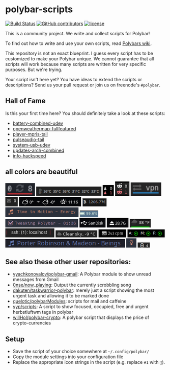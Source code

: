 # polybar-scripts

[![Build Status](https://travis-ci.org/x70b1/polybar-scripts.svg?branch=master)](https://travis-ci.org/x70b1/polybar-scripts)
[![GitHub contributors](https://img.shields.io/github/contributors/cdnjs/cdnjs.svg)](https://github.com/x70b1/polybar-scripts/graphs/contributors)
[![license](https://img.shields.io/github/license/x70b1/polybar-scripts.svg)](https://github.com/x70b1/polybar-scripts/blob/master/LICENSE)

This is a community project. We write and collect scripts for Polybar!

To find out how to write and use your own scripts, read [Polybars wiki](https://github.com/jaagr/polybar/wiki).

This repository is not an exact blueprint. I guess every script has to be customized to make your Polybar unique. We cannot guarantee that all scripts will work because many scripts are written for very specific purposes. But we're trying.

Your script isn't here yet? You have ideas to extend the scripts or descriptions? Send us your pull request or join us on freenode's `#polybar`.


## Hall of Fame

Is this your first time here? You should definitely take a look at these scripts:

* [battery-combined-udev](polybar-scripts/battery-combined-udev)
* [openweathermap-fullfeatured](polybar-scripts/openweathermap-fullfeatured)
* [player-mpris-tail](polybar-scripts/player-mpris-tail)
* [pulseaudio-tail](polybar-scripts/pulseaudio-tail)
* [system-usb-udev](polybar-scripts/system-usb-udev)
* [updates-arch-combined](polybar-scripts/updates-arch-combined)
* [info-hackspeed](polybar-scripts/info-hackspeed)


## all colors are beautiful

[![updates-arch-combined](polybar-scripts/updates-arch-combined/screenshots/1.png)](polybar-scripts/updates-arch-combined/)
[![system-cpu-temppercore](polybar-scripts/system-cpu-temppercore/screenshots/1.png)](polybar-scripts/system-cpu-temppercore/)
[![notification-chess](polybar-scripts/notification-chess/screenshots/1.png)](polybar-scripts/notification-chess/)
[![inbox-reddit](polybar-scripts/inbox-reddit/screenshots/1.png)](polybar-scripts/inbox-reddit/)
[![isrunning-openvpn](polybar-scripts/isrunning-openvpn/screenshots/1.png)](polybar-scripts/isrunning-openvpn/)
[![inbox-imap-python](polybar-scripts/inbox-imap-python/screenshots/1.png)](polybar-scripts/inbox-imap-python/)
[![openweathermap-fullfeatured](polybar-scripts/openweathermap-fullfeatured/screenshots/1.png)](polybar-scripts/openweathermap-fullfeatured/)
[![ticker-btceur](polybar-scripts/ticker-btceur/screenshots/1.png)](polybar-scripts/ticker-btceur/)
[![player-mpris-simple](polybar-scripts/player-mpris-simple/screenshots/1.png)](polybar-scripts/player-mpris-simple/)
[![battery-combined-tlp](polybar-scripts/battery-combined-tlp/screenshots/1.png)](polybar-scripts/battery-combined-tlp/)
[![info-projecthamster](polybar-scripts/info-projecthamster/screenshots/1.png)](polybar-scripts/info-projecthamster/)
[![system-usb-udev](polybar-scripts/system-usb-udev/screenshots/1.png)](polybar-scripts/system-usb-udev/)
[![system-usb-udev](polybar-scripts/system-usb-udev/screenshots/2.png)](polybar-scripts/system-usb-udev/)
[![openweathermap-simple](polybar-scripts/openweathermap-simple/screenshots/1.png)](polybar-scripts/openweathermap-simple/)
[![info-ssh-sessions](polybar-scripts/info-ssh-sessions/screenshots/1.png)](polybar-scripts/info-ssh-sessions/)
[![openweathermap-detailed](polybar-scripts/openweathermap-detailed/screenshots/1.png)](polybar-scripts/openweathermap-detailed/)
[![info-hackspeed](polybar-scripts/info-hackspeed/screenshots/1.png)](polybar-scripts/info-hackspeed/)
[![info-xampp](polybar-scripts/info-xampp/screenshots/1.png)](polybar-scripts/info-xampp/)
[![player-mpris-tail](polybar-scripts/player-mpris-tail/screenshots/1.png)](polybar-scripts/player-mpris-tail/)
[![info-redshift-temp](polybar-scripts/info-redshift-temp/screenshots/1.png)](polybar-scripts/info-redshift-temp/)
[![info-trash](polybar-scripts/info-trash/screenshots/1.png)](polybar-scripts/info-trash/)


## See also these other user repositories:

* [vyachkonovalov/polybar-gmail](https://github.com/vyachkonovalov/polybar-gmail): A Polybar module to show unread messages from Gmail
* [0nse/now_playing](https://github.com/0nse/now_playing): Output the currently scrobbling song
* [dakuten/taskwarrior-polybar](https://github.com/dakuten/taskwarrior-polybar): merely just a script showing the most urgent task and allowing it to be marked done
* [quelotic/polybarModules](https://github.com/quelotic/polybarModules): scripts for mail and caffeine
* [vyp/scripts](https://github.com/vyp/scripts): A script to show focused, occupied, free and urgent herbstluftwm tags in polybar
* [willHol/polybar-crypto](https://github.com/willHol/polybar-crypto): A polybar script that displays the price of crypto-currencies


##  Setup

* Save the script of your choice somewhere at `~/.config/polybar/`
* Copy the module settings into your configuration file
* Replace the appropriate icon strings in the script (e.g. replace `#1` with `🎉`).
